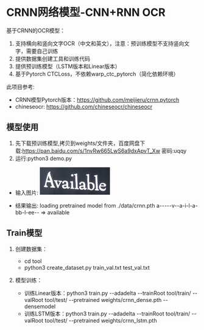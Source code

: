 CRNN网络模型-CNN+RNN OCR
======================================

基于CRNN的OCR模型：
1. 支持横向和竖向文字OCR（中文和英文），注意：预训练模型不支持竖向文字，需要自己训练
2. 提供数据集创建工具和训练代码
3. 提供预训练模型（LSTM版本和Linear版本）
4. 基于Pytorch CTCLoss，不依赖warp_ctc_pytorch（简化依赖环境）

此项目参考:
- CRNN模型Pytorch版本：https://github.com/meijieru/crnn.pytorch
- chineseocr: https://github.com/chineseocr/chineseocr

模型使用
--------
1. 先下载预训练模型,拷贝到weights/文件夹，百度网盘下载:https://pan.baidu.com/s/1nvRw665LwS6a9dxApvT_Xw  密码:uqqy
2. 运行:python3 demo.py

- 输入图片:
![Example Image](./data/demo.png)

- 结果输出:
    loading pretrained model from ./data/crnn.pth
    a-----v--a-i-l-a-bb-l-ee-- => available

Train模型
-----------------
1. 创建数据集：
    - cd tool
    - python3 create_dataset.py train_val.txt test_val.txt
    
2. 模型训练：
    - 训练Linear版本：python3 train.py  --adadelta  --trainRoot tool/train/ --valRoot tool/test/ --pretrained weights/crnn_dense.pth --densemodel
    - 训练LSTM版本：python3 train.py  --adadelta  --trainRoot tool/train/ --valRoot tool/test/ --pretrained weights/crnn_lstm.pth

